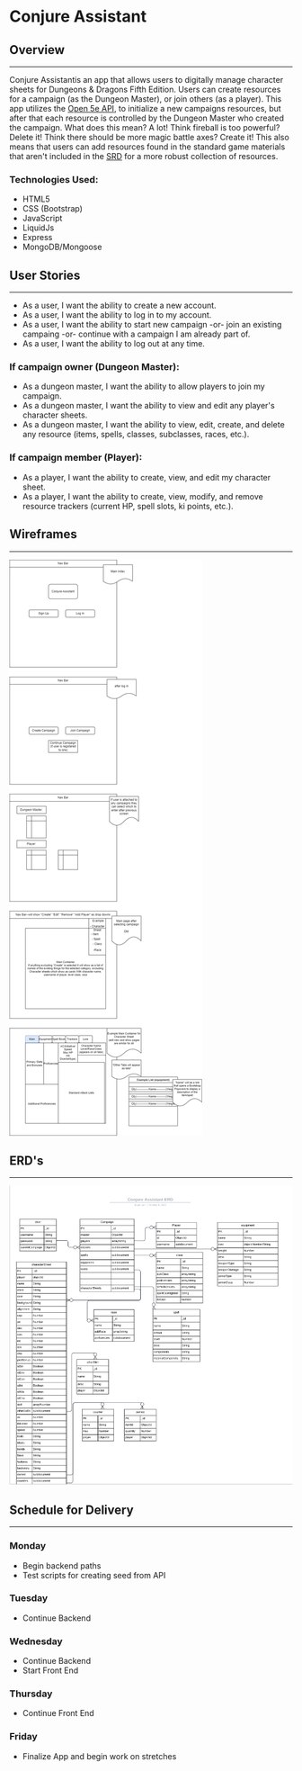 # Conjure Assistant

## Overview
---
Conjure Assistantis an app that allows users to digitally manage character sheets for Dungeons & Dragons Fifth Edition. Users can create resources for a campaign (as the Dungeon Master), or join others (as a player). This app utilizes the [Open 5e API](https://open5e.com/), to initialize a new campaigns resources, but after that each resource is controlled by the Dungeon Master who created the campaign. What does this mean? A lot! Think fireball is too powerful? Delete it! Think there should be more magic battle axes? Create it!
This also means that users can add resources found in the standard game materials that aren't included in the [SRD](https://5thsrd.org/) for a more robust collection of resources.

### Technologies Used:
- HTML5
- CSS (Bootstrap)
- JavaScript
- LiquidJs
- Express
- MongoDB/Mongoose

## User Stories
---
- As a user, I want the ability to create a new account.
- As a user, I want the ability to log in to my account.
- As a user, I want the ability to start new campaign -or- join an existing campaing -or- continue with a campaign I am already part of.
- As a user, I want the ability to log out at any time.
### If campaign owner (Dungeon Master):
- As a dungeon master, I want the ability to allow players to join my campaign.
- As a dungeon master, I want the ability to view and edit any player's character sheets.
- As a dungeon master, I want the ability to view, edit, create, and delete any resource (items, spells, classes, subclasses, races, etc.).
### If campaign member (Player):
- As a player, I want the ability to create, view, and edit my character sheet.
- As a player, I want the ability to create, view, modify, and remove resource trackers (current HP, spell slots, ki points, etc.).

## Wireframes
---
![Wireframe](README-images/conjure-assistant-wireframe.png)

## ERD's
---
![Entity Relationship Diagram](README-images/conjure-ERD.PNG)

## Schedule for Delivery
---
### Monday
- Begin backend paths
- Test scripts for creating seed from API
### Tuesday
- Continue Backend
### Wednesday
- Continue Backend
- Start Front End
### Thursday
- Continue Front End
### Friday
- Finalize App and begin work on stretches